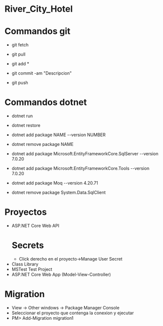 # River_City_Hotel
# Commandos git 
- git fetch
- git pull

- git add *
- git commit -am "Descripcion"
- git push

# Commandos dotnet 
- dotnet run
- dotnet restore
- dotnet add package NAME --version NUMBER
- dotnet remove package NAME

- dotnet add package Microsoft.EntityFrameworkCore.SqlServer --version 7.0.20
- dotnet add package Microsoft.EntityFrameworkCore.Tools --version 7.0.20
- dotnet add package Moq --version 4.20.71

- dotnet remove package System.Data.SqlClient

# Proyectos
- ASP.NET Core Web API
	# Secrets
	- Click derecho en el proyecto->Manage User Secret
- Class Library
- MSTest Test Project
- ASP.NET Core Web App (Model-View-Controller)

# Migration
- View -> Other windows -> Package Manager Console
- Seleccionar el proyecto que contenga la conexion y ejecutar
- PM> Add-Migration migration1